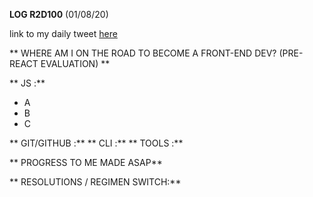 **LOG R2D100** (01/08/20)

link to my daily tweet [here]()

** WHERE AM I ON THE ROAD TO BECOME A FRONT-END DEV? (PRE-REACT EVALUATION) **

** JS :**
* A
* B
* C

** GIT/GITHUB :**
** CLI :**
** TOOLS :**

** PROGRESS TO ME MADE ASAP**


** RESOLUTIONS / REGIMEN SWITCH:**

